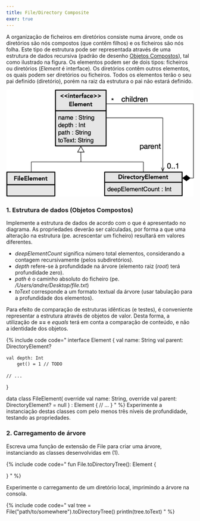 ```yaml
---
title: File/Directory Composite
exer: true
---
```


A organização de ficheiros em diretórios consiste numa árvore, onde os diretórios são nós compostos (que contêm filhos) e os ficheiros são nós folha. Este tipo de estrutura pode ser representada através de uma estrutura de dados recursiva (padrão de desenho [Objetos Compostos](../../padroesdesenho/objetoscompostos)), tal como ilustrado na figura. Os elementos podem ser de dois tipos: ficheiros ou diretórios (*Element* é interface). Os diretórios contêm outros elementos, os quais podem ser diretórios ou ficheiros. Todos os elementos terão o seu pai definido (diretório), porém na raiz da estrutura o pai não estará definido.

![](filecomposite.png)

### 1. Estrutura de dados (Objetos Compostos)

Implemente a estrutura de dados de acordo com o que é apresentado no diagrama. As propriedades deverão ser calculadas, por forma a que uma alteração na estrutura (pe. acrescentar um ficheiro) resultará em valores diferentes.

- *deepElementCount* significa número total elementos, considerando a contagem recursivamente (pelos subdiretórios).
- *depth* refere-se à profundidade na árvore (elemento raiz (*root*) terá profundidade zero).
- *path* é o caminho absoluto do ficheiro (pe. */Users/andre/Desktop/file.txt*)
- *toText* corresponde a um formato textual da árvore (usar tabulação para a profundidade dos elementos).

Para efeito de comparação de estruturas idênticas (e testes), é conveniente representar a estrutura através de objetos de valor. Desta forma, a utilização de **==** e *equals* terá em conta a comparação de conteúdo, e não a identidade dos objetos.

{% include code code="
interface Element {
    val name: String
    val parent: DirectoryElement?

    val depth: Int 
        get() = 1 // TODO
    
    // ...
}

data class FileElement(
    override val name: String,
    override val parent: DirectoryElement? = null
) : Element {
    // ...
}
"
%}
Experimente a instanciação destas classes com pelo menos três níveis de profundidade, testando as propriedades.

### 2. Carregamento de árvore

Escreva uma função de extensão de File para criar uma árvore, instanciando as classes desenvolvidas em (1).

{% include code code="
fun File.toDirectoryTree(): Element {

}
"
%}

Experimente o carregamento de um diretório local, imprimindo a árvore na consola.

{% include code code="
val tree = File(\"path/to/somewhere\").toDirectoryTree()
println(tree.toText)
"
%}
